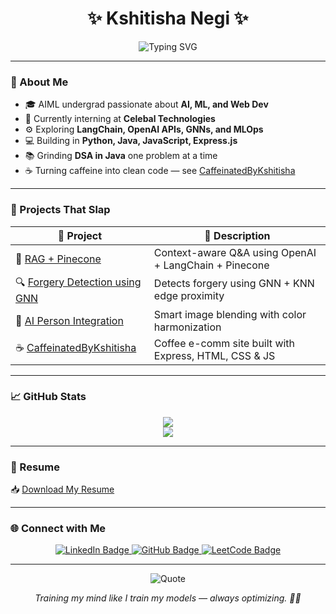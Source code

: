 <h1 align="center">✨ Kshitisha Negi ✨</h1>

<p align="center">
  <img src="https://readme-typing-svg.herokuapp.com?font=Fira+Code&size=22&duration=3000&pause=1000&center=true&vCenter=true&width=600&lines=👩‍💻+AIML+Student+%7C+Future+ML+Engineer;💼+Intern+at+Celebal+Technologies;💡+Learning+LangChain%2C+GNNs+%26+MLOps;🚀+Building+AI+%26+Web+Apps+One+Project+at+a+Time" alt="Typing SVG" />
</p>

---

### 🧠 About Me

- 🎓 AIML undergrad passionate about **AI, ML, and Web Dev**
- 💼 Currently interning at **Celebal Technologies**
- ⚙️ Exploring **LangChain, OpenAI APIs, GNNs, and MLOps**
- 💻 Building in **Python, Java, JavaScript, Express.js**
- 📚 Grinding **DSA in Java** one problem at a time
- ☕ Turning caffeine into clean code — see [CaffeinatedByKshitisha](https://github.com/kshitisha/caffeinatedbykshitisha)

---

### 🚀 Projects That Slap

| 🔧 Project | 📌 Description |
|-----------|----------------|
| 🧠 [RAG + Pinecone](https://github.com/kshitisha/Rag-openai-pinecone) | Context-aware Q&A using OpenAI + LangChain + Pinecone |
| 🔍 [Forgery Detection using GNN](https://github.com/kshitisha/Image-Forgery-Detection-using-GNN) | Detects forgery using GNN + KNN edge proximity |
| 🎨 [AI Person Integration](https://github.com/kshitisha/AI_Person_Integration) | Smart image blending with color harmonization |
| ☕ [CaffeinatedByKshitisha](https://github.com/kshitisha/caffeinatedbykshitisha) | Coffee e-comm site built with Express, HTML, CSS & JS |

---

### 📈 GitHub Stats

<p align="center">
  <img src="https://github-readme-stats.vercel.app/api?username=kshitisha&show_icons=true&theme=tokyonight&hide_border=true&hide_title=true"/>
  <br/>
  <img src="https://github-readme-stats.vercel.app/api/top-langs/?username=kshitisha&layout=compact&theme=tokyonight&hide_border=true"/>
</p>

---



### 📄 Resume
📥 [Download My Resume](https://github.com/kshitisha/kshitisha/blob/main/kshitisha_negi_resume.pdf)



---

### 🌐 Connect with Me

<p align="center">
  <a href="https://linkedin.com/in/kshitisha-negi" target="_blank">
    <img src="https://img.shields.io/badge/LinkedIn-Kshitisha%20Negi-blue?style=for-the-badge&logo=linkedin&logoColor=white" alt="LinkedIn Badge"/>
  </a>
  <a href="https://github.com/kshitisha" target="_blank">
    <img src="https://img.shields.io/badge/GitHub-kshitisha-181717?style=for-the-badge&logo=github&logoColor=white" alt="GitHub Badge"/>
  </a>
  <a href="https://leetcode.com/u/kshitishaa/" target="_blank">
    <img src="https://img.shields.io/badge/LeetCode-kshitishaa-orange?style=for-the-badge&logo=leetcode&logoColor=white" alt="LeetCode Badge"/>
  </a>
</p>

---

<p align="center">
  <img src="https://quotes-github-readme.vercel.app/api?type=horizontal&theme=radical" alt="Quote"/>
</p>

<p align="center"><i>Training my mind like I train my models — always optimizing. 🕵️‍♀️</i></p>
